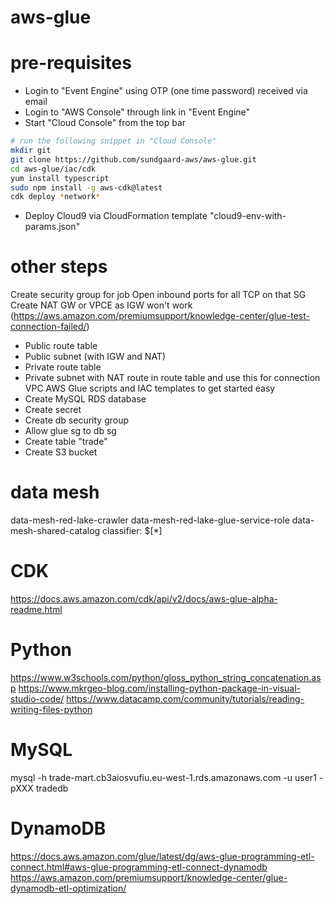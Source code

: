 # aws-glue

# pre-requisites
- Login to "Event Engine" using OTP (one time password) received via email
- Login to "AWS Console" through link in "Event Engine"
- Start "Cloud Console" from the top bar

``` sh
# run the following snippet in "Cloud Console"
mkdir git
git clone https://github.com/sundgaard-aws/aws-glue.git
cd aws-glue/iac/cdk
yum install typescript
sudo npm install -g aws-cdk@latest
cdk deploy *network*
```

- Deploy Cloud9 via CloudFormation template "cloud9-env-with-params.json"

# other steps
Create security group for job
Open inbound ports for all TCP on that SG
Create NAT GW or VPCE as IGW won't work (https://aws.amazon.com/premiumsupport/knowledge-center/glue-test-connection-failed/)
- Public route table
- Public subnet (with IGW and NAT)
- Private route table
- Private subnet with NAT route in route table and use this for connection VPC
AWS Glue scripts and IAC templates to get started easy
- Create MySQL RDS database
- Create secret
- Create db security group
- Allow glue sg to db sg
- Create table "trade"
- Create S3 bucket

# data mesh
data-mesh-red-lake-crawler
data-mesh-red-lake-glue-service-role
data-mesh-shared-catalog
classifier: $[*]

# CDK
https://docs.aws.amazon.com/cdk/api/v2/docs/aws-glue-alpha-readme.html

# Python
https://www.w3schools.com/python/gloss_python_string_concatenation.asp
https://www.mkrgeo-blog.com/installing-python-package-in-visual-studio-code/
https://www.datacamp.com/community/tutorials/reading-writing-files-python

# MySQL
mysql -h trade-mart.cb3aiosvufiu.eu-west-1.rds.amazonaws.com -u user1 -pXXX tradedb

# DynamoDB
https://docs.aws.amazon.com/glue/latest/dg/aws-glue-programming-etl-connect.html#aws-glue-programming-etl-connect-dynamodb
https://aws.amazon.com/premiumsupport/knowledge-center/glue-dynamodb-etl-optimization/